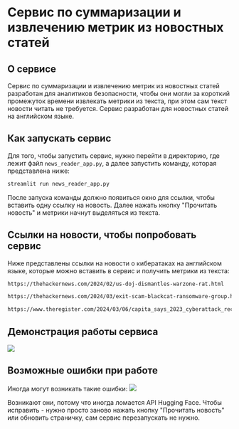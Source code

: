 # Сервис по суммаризации и извлечению метрик из новостных статей

## О сервисе
Сервис по суммаризации и извлечению метрик из новостных статей разработан для аналитиков безопасности, чтобы они могли за короткий промежуток времени извлекать метрики из текста, при этом сам текст новости читать не требуется. Сервис разработан для новостных статей на английском языке. 

## Как запускать сервис
Для того, чтобы запустить сервис, нужно перейти в директорию, где лежит файл ```news_reader_app.py```, а далее запустить команду, которая представлена ниже:
```sh
streamlit run news_reader_app.py
```
После запуска команды должно появиться окно для ссылки, чтобы вставить одну ссылку на новость. Далее нажать кнопку "Прочитать новость" и метрики начнут выделяться из текста.

## Ссылки на новости, чтобы попробовать сервис
Ниже представлены ссылки на новости о кибератаках на английском языке, которые можно вставить в сервис и получить метрики из текста:
```sh
https://thehackernews.com/2024/02/us-doj-dismantles-warzone-rat.html
```
```sh
https://thehackernews.com/2024/03/exit-scam-blackcat-ransomware-group.html
```
```sh
https://www.theregister.com/2024/03/06/capita_says_2023_cyberattack_recovery/
```

## Демонстрация работы сервиса
![](https://media.giphy.com/media/v1.Y2lkPTc5MGI3NjExdDN4ejl3czZrYnMwNXE0bzduYXE0djRpNHBvcDlidDZxZG0yeG5zayZlcD12MV9pbnRlcm5hbF9naWZfYnlfaWQmY3Q9Zw/fyZ9HWSZBD6MIYHgE2/giphy.gif)

## Возможные ошибки при работе
Иногда могут возникать такие ошибки:
![](https://sun9-79.userapi.com/impg/6jaYKlfJ5GU2CWGrSh34IpmDZuiEKTqS8S3g9g/UtcbvIo_bqs.jpg?size=649x246&quality=96&sign=38ad443ae06c48a5e1b08e148ccde312&type=album)

Возникают они, потому что иногда ломается API Hugging Face.
Чтобы исправить - нужно просто заново нажать кнопку "Прочитать новость" или обновить страничку, сам сервис перезапускать не нужно.